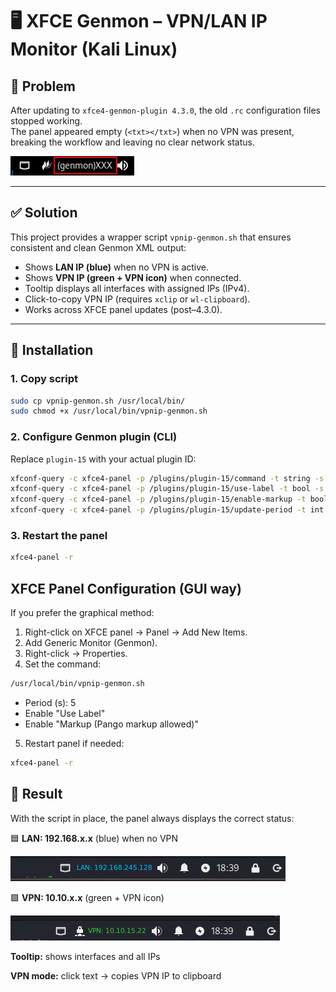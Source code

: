 # 🖥 XFCE Genmon – VPN/LAN IP Monitor (Kali Linux)

## 📌 Problem
After updating to `xfce4-genmon-plugin 4.3.0`, the old `.rc` configuration files stopped working.  
The panel appeared empty (`<txt></txt>`) when no VPN was present, breaking the workflow and leaving no clear network status.

![Before – Empty panel](genmon-before-after/genmon-before.png)

---

## ✅ Solution
This project provides a wrapper script `vpnip-genmon.sh` that ensures consistent and clean Genmon XML output:

- Shows **LAN IP (blue)** when no VPN is active.
- Shows **VPN IP (green + VPN icon)** when connected.
- Tooltip displays all interfaces with assigned IPs (IPv4).
- Click-to-copy VPN IP (requires `xclip` or `wl-clipboard`).
- Works across XFCE panel updates (post–4.3.0).

---

## 🔧 Installation

### 1. Copy script
```bash
sudo cp vpnip-genmon.sh /usr/local/bin/
sudo chmod +x /usr/local/bin/vpnip-genmon.sh
```
### 2. Configure Genmon plugin (CLI)
Replace `plugin-15` with your actual plugin ID:
```bash
xfconf-query -c xfce4-panel -p /plugins/plugin-15/command -t string -s "/usr/local/bin/vpnip-genmon.sh"
xfconf-query -c xfce4-panel -p /plugins/plugin-15/use-label -t bool -s true
xfconf-query -c xfce4-panel -p /plugins/plugin-15/enable-markup -t bool -s true
xfconf-query -c xfce4-panel -p /plugins/plugin-15/update-period -t int -s 5000
```
### 3. Restart the panel
```bash
xfce4-panel -r
```
## XFCE Panel Configuration (GUI way)
If you prefer the graphical method:
1. Right-click on XFCE panel → Panel → Add New Items.
2. Add Generic Monitor (Genmon).
3. Right-click → Properties.
4. Set the command:
```bash
/usr/local/bin/vpnip-genmon.sh
```
- Period (s): 5
- Enable "Use Label"
- Enable "Markup (Pango markup allowed)"
5. Restart panel if needed:
```bash
xfce4-panel -r
```
## 🎯 Result
With the script in place, the panel always displays the correct status:

🟦 **LAN: 192.168.x.x** (blue) when no VPN

![After – VPN active](genmon-before-after/genmon-after-blue.png)

🟩 **VPN: 10.10.x.x** (green + VPN icon)

![After – VPN active](genmon-before-after/genmon-after-green.png)

**Tooltip:** shows interfaces and all IPs

**VPN mode:** click text → copies VPN IP to clipboard
